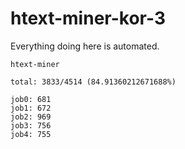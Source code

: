 # htext-miner-kor-3

Everything doing here is automated.

```
htext-miner

total: 3833/4514 (84.91360212671688%)

job0: 681
job1: 672
job2: 969
job3: 756
job4: 755
```